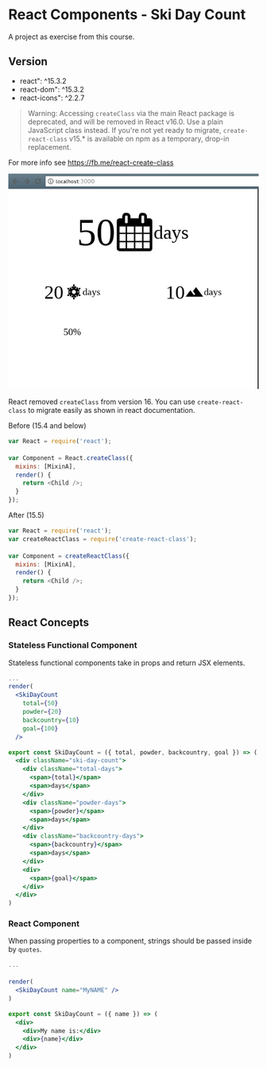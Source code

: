 # React Components - Ski Day Count #

A project as exercise from this course.

## Version ##

- react": ^15.3.2
- react-dom": ^15.3.2
- react-icons": ^2.2.7

> Warning: Accessing `createClass` via the main React package is deprecated, and will be removed in React v16.0. Use a plain JavaScript class instead. If you're not yet ready to migrate, `create-react-class` v15.* is available on npm as a temporary, drop-in replacement.

For more info see https://fb.me/react-create-class

![Ski day count](./screenshots/ski-day-count.png)

React removed `createClass` from version 16. You can use `create-react-class` to migrate easily as shown in react documentation.

Before (15.4 and below)

```js
var React = require('react');

var Component = React.createClass({
  mixins: [MixinA],
  render() {
    return <Child />;
  }
});
```

After (15.5)

```js
var React = require('react');
var createReactClass = require('create-react-class');

var Component = createReactClass({
  mixins: [MixinA],
  render() {
    return <Child />;
  }
});
```

## React Concepts ##

### Stateless Functional Component ###

Stateless functional components take in props and return JSX elements.

```jsx
...
render(
  <SkiDayCount
    total={50}
    powder={20}
    backcountry={10}
    goal={100}
  />
```

```jsx
export const SkiDayCount = ({ total, powder, backcountry, goal }) => (
  <div className="ski-day-count">
    <div className="total-days">
      <span>{total}</span>
      <span>days</span>
    </div>
    <div className="powder-days">
      <span>{powder}</span>
      <span>days</span>
    </div>
    <div className="backcountry-days">
      <span>{backcountry}</span>
      <span>days</span>
    </div>
    <div>
      <span>{goal}</span>
    </div>
  </div>
)
```

### React Component ###

When passing properties to a component, strings should be passed inside by `quotes`.

```jsx
...

render(
  <SkiDayCount name="MyNAME" />
)
```

```jsx
export const SkiDayCount = ({ name }) => (
  <div>
    <div>My name is:</div>
    <div>{name}</div>
  </div>
)
```
